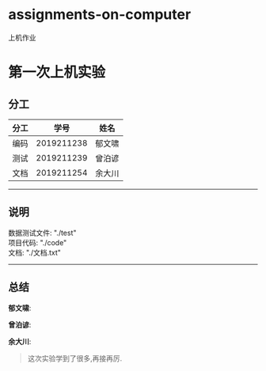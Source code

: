 # assignments-on-computer
上机作业
# 第一次上机实验

## 分工

| 分工 |    学号    |  姓名  |
| :--: | :--------: | :----: |
| 编码 | 2019211238 | 郁文啸 |
| 测试 | 2019211239 | 曾泊谚 |
| 文档 | 2019211254 | 余大川 |

<hr>

## 说明

数据测试文件: "./test"<br>
项目代码: "./code"<br>
文档: "./文档.txt"<br>

<hr>

## 总结

**郁文啸**:

>

**曾泊谚**:

>

**余大川**:

> 这次实验学到了很多,再接再厉.
